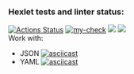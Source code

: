 ### Hexlet tests and linter status:
[![Actions Status](https://github.com/DanilCrazy99/fullstack-javascript-project-46/workflows/hexlet-check/badge.svg)](https://github.com/DanilCrazy99/fullstack-javascript-project-46/actions)
[![my-check](https://github.com/DanilCrazy99/fullstack-javascript-project-46/actions/workflows/my-check.yml/badge.svg)](https://github.com/DanilCrazy99/fullstack-javascript-project-46/actions/workflows/my-check.yml)
<a href="https://codeclimate.com/github/DanilCrazy99/fullstack-javascript-project-46/maintainability"><img src="https://api.codeclimate.com/v1/badges/3666d54fb560475fae00/maintainability" /></a>
<a href="https://codeclimate.com/github/DanilCrazy99/fullstack-javascript-project-46/test_coverage"><img src="https://api.codeclimate.com/v1/badges/3666d54fb560475fae00/test_coverage" /></a>
<br>
Work with:
- JSON
[![asciicast](https://asciinema.org/a/wDZepp08ZKsxqzXYcC82ATpVf.svg)](https://asciinema.org/a/wDZepp08ZKsxqzXYcC82ATpVf)
- YAML
[![asciicast](https://asciinema.org/a/JzBUs1XaJZJg0auaD6tx70hYh.svg)](https://asciinema.org/a/JzBUs1XaJZJg0auaD6tx70hYh)